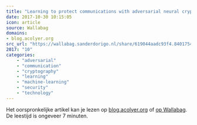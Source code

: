 ```yaml
---
title: "Learning to protect communications with adversarial neural cryptography"
date: 2017-10-30 10:15:05
icon: article
source: Wallabag
domains:
- blog.acolyer.org
src_url: "https://wallabag.sanderdorigo.nl/share/619044aadc93f4.84017543"
2017: "10"
categories:
    - "adversarial"
    - "communication"
    - "cryptography"
    - "learning"
    - "machine-learning"
    - "security"
    - "technology"
---
```

Het oorspronkelijke artikel kan je lezen op [blog.acolyer.org](https://blog.acolyer.org/2017/02/10/learning-to-protect-communications-with-adversarial-neural-cryptography/) of [op Wallabag](https://wallabag.sanderdorigo.nl/share/619044aadc93f4.84017543). De leestijd is ongeveer 7 minuten.